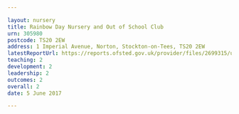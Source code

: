 ```yaml
---

layout: nursery
title: Rainbow Day Nursery and Out of School Club
urn: 305980
postcode: TS20 2EW
address: 1 Imperial Avenue, Norton, Stockton-on-Tees, TS20 2EW
latestReportUrl: https://reports.ofsted.gov.uk/provider/files/2699315/urn/305980.pdf
teaching: 2
development: 2
leadership: 2
outcomes: 2
overall: 2
date: 5 June 2017

---
```

